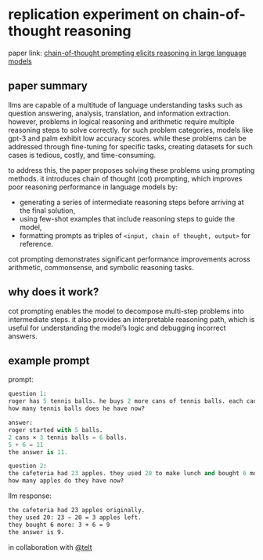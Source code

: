 # replication experiment on chain-of-thought reasoning

paper link: [chain-of-thought prompting elicits reasoning in large language models](https://arxiv.org/pdf/2201.11903)

## paper summary

llms are capable of a multitude of language understanding tasks such as question answering, analysis, translation, and information extraction. however, problems in logical reasoning and arithmetic require multiple reasoning steps to solve correctly. for such problem categories, models like gpt-3 and palm exhibit low accuracy scores. while these problems can be addressed through fine-tuning for specific tasks, creating datasets for such cases is tedious, costly, and time-consuming.

to address this, the paper proposes solving these problems using prompting methods. it introduces chain of thought (cot) prompting, which improves poor reasoning performance in language models by:

- generating a series of intermediate reasoning steps before arriving at the final solution,
- using few-shot examples that include reasoning steps to guide the model,
- formatting prompts as triples of `<input, chain of thought, output>` for reference.

cot prompting demonstrates significant performance improvements across arithmetic, commonsense, and symbolic reasoning tasks.

## why does it work?

cot prompting enables the model to decompose multi-step problems into intermediate steps. it also provides an interpretable reasoning path, which is useful for understanding the model’s logic and debugging incorrect answers.

## example prompt

prompt:
```python
question 1:
roger has 5 tennis balls. he buys 2 more cans of tennis balls. each can has 3 tennis balls.
how many tennis balls does he have now?

answer:
roger started with 5 balls.
2 cans × 3 tennis balls = 6 balls.
5 + 6 = 11
the answer is 11.

question 2:
the cafeteria had 23 apples. they used 20 to make lunch and bought 6 more.
how many apples do they have now?
```

llm response:
```bash
the cafeteria had 23 apples originally.
they used 20: 23 − 20 = 3 apples left.
they bought 6 more: 3 + 6 = 9
the answer is 9.
```


in collaboration with [@telt](https://github.com/teltam)
